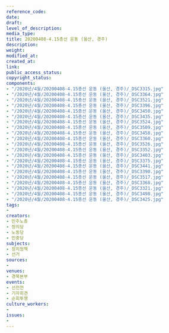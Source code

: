 ```yaml
---
reference_code: 
date: 
draft: 
level_of_description: 
media_type: 
title: 20200408-4.15총선 운동 (울산, 경주)
description: 
weight: 
modified_at: 
created_at: 
link: 
public_access_status: 
copyright_status: 
components:
- "/2020년/4월/20200408-4.15총선 운동 (울산, 경주)/_DSC3315.jpg"
- "/2020년/4월/20200408-4.15총선 운동 (울산, 경주)/_DSC3364.jpg"
- "/2020년/4월/20200408-4.15총선 운동 (울산, 경주)/_DSC3521.jpg"
- "/2020년/4월/20200408-4.15총선 운동 (울산, 경주)/_DSC3396.jpg"
- "/2020년/4월/20200408-4.15총선 운동 (울산, 경주)/_DSC3450.jpg"
- "/2020년/4월/20200408-4.15총선 운동 (울산, 경주)/_DSC3435.jpg"
- "/2020년/4월/20200408-4.15총선 운동 (울산, 경주)/_DSC3524.jpg"
- "/2020년/4월/20200408-4.15총선 운동 (울산, 경주)/_DSC3509.jpg"
- "/2020년/4월/20200408-4.15총선 운동 (울산, 경주)/_DSC3458.jpg"
- "/2020년/4월/20200408-4.15총선 운동 (울산, 경주)/_DSC3360.jpg"
- "/2020년/4월/20200408-4.15총선 운동 (울산, 경주)/_DSC3526.jpg"
- "/2020년/4월/20200408-4.15총선 운동 (울산, 경주)/_DSC3352.jpg"
- "/2020년/4월/20200408-4.15총선 운동 (울산, 경주)/_DSC3403.jpg"
- "/2020년/4월/20200408-4.15총선 운동 (울산, 경주)/_DSC3375.jpg"
- "/2020년/4월/20200408-4.15총선 운동 (울산, 경주)/_DSC3441.jpg"
- "/2020년/4월/20200408-4.15총선 운동 (울산, 경주)/_DSC3390.jpg"
- "/2020년/4월/20200408-4.15총선 운동 (울산, 경주)/_DSC3517.jpg"
- "/2020년/4월/20200408-4.15총선 운동 (울산, 경주)/_DSC3368.jpg"
- "/2020년/4월/20200408-4.15총선 운동 (울산, 경주)/_DSC3321.jpg"
- "/2020년/4월/20200408-4.15총선 운동 (울산, 경주)/_DSC3498.jpg"
- "/2020년/4월/20200408-4.15총선 운동 (울산, 경주)/_DSC3425.jpg"
tags:
- 
creators:
- 민주노총
- 정의당
- 노동당
- 민중당
subjects:
- 정치정책
- 선거
sources:
- 
venues:
- 경북본부
events:
- 선전전
- 기자회견
- 순회투쟁
culture_workers:
- 
issues:
- 
---
```

